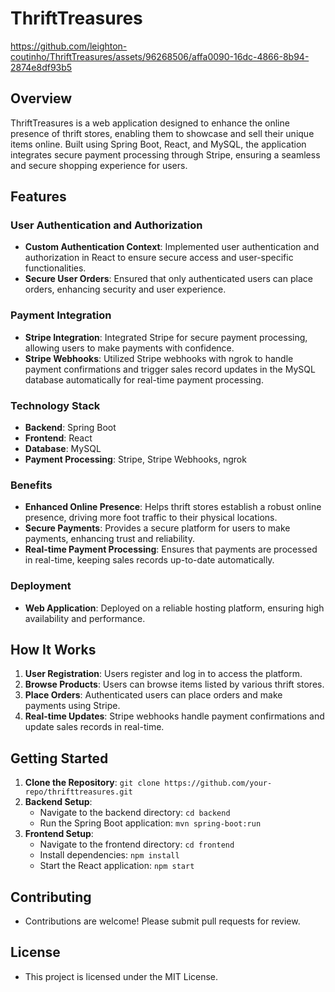 # ThriftTreasures
https://github.com/leighton-coutinho/ThriftTreasures/assets/96268506/affa0090-16dc-4866-8b94-2874e8df93b5
## Overview
ThriftTreasures is a web application designed to enhance the online presence of thrift stores, enabling them to showcase and sell their unique items online. Built using Spring Boot, React, and MySQL, the application integrates secure payment processing through Stripe, ensuring a seamless and secure shopping experience for users.

## Features

### User Authentication and Authorization
- **Custom Authentication Context**: Implemented user authentication and authorization in React to ensure secure access and user-specific functionalities.
- **Secure User Orders**: Ensured that only authenticated users can place orders, enhancing security and user experience.

### Payment Integration
- **Stripe Integration**: Integrated Stripe for secure payment processing, allowing users to make payments with confidence.
- **Stripe Webhooks**: Utilized Stripe webhooks with ngrok to handle payment confirmations and trigger sales record updates in the MySQL database automatically for real-time payment processing.

### Technology Stack
- **Backend**: Spring Boot
- **Frontend**: React
- **Database**: MySQL
- **Payment Processing**: Stripe, Stripe Webhooks, ngrok

### Benefits
- **Enhanced Online Presence**: Helps thrift stores establish a robust online presence, driving more foot traffic to their physical locations.
- **Secure Payments**: Provides a secure platform for users to make payments, enhancing trust and reliability.
- **Real-time Payment Processing**: Ensures that payments are processed in real-time, keeping sales records up-to-date automatically.

### Deployment
- **Web Application**: Deployed on a reliable hosting platform, ensuring high availability and performance.

## How It Works
1. **User Registration**: Users register and log in to access the platform.
2. **Browse Products**: Users can browse items listed by various thrift stores.
3. **Place Orders**: Authenticated users can place orders and make payments using Stripe.
4. **Real-time Updates**: Stripe webhooks handle payment confirmations and update sales records in real-time.

## Getting Started
1. **Clone the Repository**: `git clone https://github.com/your-repo/thrifttreasures.git`
2. **Backend Setup**: 
   - Navigate to the backend directory: `cd backend`
   - Run the Spring Boot application: `mvn spring-boot:run`
3. **Frontend Setup**:
   - Navigate to the frontend directory: `cd frontend`
   - Install dependencies: `npm install`
   - Start the React application: `npm start`

## Contributing
- Contributions are welcome! Please submit pull requests for review.

## License
- This project is licensed under the MIT License.
